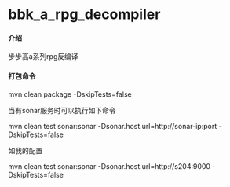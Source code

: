 # bbk_a_rpg_decompiler

#### 介绍
步步高a系列rpg反编译

#### 打包命令

 mvn clean package -DskipTests=false
 
 当有sonar服务时可以执行如下命令
 
 mvn clean test sonar:sonar -Dsonar.host.url=http://sonar-ip:port -DskipTests=false
 
 如我的配置
 
 mvn clean test sonar:sonar -Dsonar.host.url=http://s204:9000 -DskipTests=false
